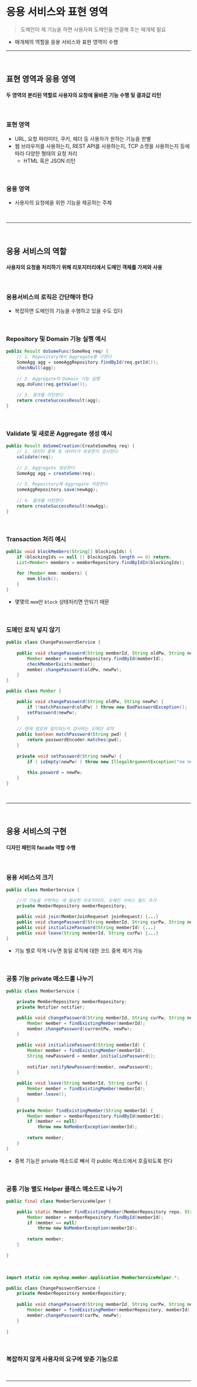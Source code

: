 # 응용 서비스와 표현 영역
> 도메인이 제 기능을 하면 사용자와 도메인을 연결해 주는 매개체 필요
* 매개체의 역할을 응용 서비스와 표현 영역이 수행

<hr>
<br>

## 표현 영역과 응용 영역
#### 두 영역의 분리된 역할로 사용자의 요청에 올바른 기능 수행 및 결과값 리턴

<br>

### 표현 영역 
* URL, 요청 파라미터, 쿠키, 헤더 등 사용자가 원하는 기능을 판별
* 웹 브라우저를 사용하는지, REST API를 사용하는지, TCP 소캣을 사용하는지 등에 따라 다양한 형태의 요청 처리
  * HTML 혹은 JSON 리턴

<br>

### 응용 영역
* 사용자의 요청에을 위한 기능을 제공하는 주체


<br>
<hr>
<br>

## 응용 서비스의 역할
#### 사용자의 요청을 처리하기 위해 리포지터리에서 도메인 객체를 가져와 사용

<br>

### 응용서비스의 로직은 간단해야 한다
* 복잡하면 도메인의 기능을 수행하고 있을 수도 있다

<br>

### Repository 및 Domain 기능 실행 예시
```java
public Result doSomeFunc(SomeReq req) {
    // 1. Repository에서 Aggregate를 구한다
    SomeAgg agg = someAggRepository.findById(req.getId());
    checkNull(agg);
    
    // 2. Aggregate의 Domain 기능 실행
    agg.doFunc(req.getValue());
    
    // 3. 결과를 리턴한다
    return createSuccessResult(agg);
}
```

<br>

### Validate 및 새로운 Aggregate 생성 예시
```java
public Result doSomeCreation(CreateSomeReq req) {
    // 1. 데이터 중복 등 데이터가 유효한지 검사한다
    validate(req);
    
    // 2. Aggregate 생성한다
    SomeAgg agg = createSome(req);
    
    // 3. Repository에 Aggregate 저장한다
    someAggRepository.save(newAgg);
    
    // 4. 결과를 리턴한다
    return createSuccessResult(newAgg);
}
```

<br>

### Transaction 처리 예시
```java
public void blockMembers(String[] blockingIds) {
    if (blockingIds == null || blockingIds.length == 0) return;
    List<Member> members = memberRepository.findByIdIn(blockingIds);
    
    for (Member mem: members) {
        mem.block();
    }
}
```
* 몇몇의 `mem`만 `block` 상태처리면 안되기 때문

<br>

### 도메인 로직 넣지 않기
```java
public class ChangePasswordService {
    
    public void changePassword(String memberId, String oldPw, String newPw) {
        Member member = memberRepository.findById(memberId);
        checkMemberExists(member);
        member.changePassword(oldPw, newPw);
    }
}
```

```java
public class Member {

    public void changePassword(String oldPw, String newPw) {
        if (!matchPassword(oldPw) ) throw new BadPasswordException();
        setPassword(newPw);
    }
    
    // 현재 암호와 일치하는지 검사하는 도메인 로직
    public boolean matchPassword(String pwd) {
        return passwordEncoder.matches(pwd);
    }
    
    private void setPassword(String newPw) {
        if ( isEmpty(newPw) ) throw new IllegalArgumentException("no new password");
        
        this.pasword = newPw;
    }
}
```

<br>
<hr>
<br>

## 응용 서비스의 구현
#### 디자인 패턴의 facade 역할 수행

<br>

### 응용 서비스의 크기
```java
public class MemberService {

    //각 기능을 구현하는 데 필요한 리포지터리, 도메인 서비스 필드 추가
    private MemberRepository memberRepository;
    
    public void join(MemberJoinRequeset joinRequest) {...}
    public void changePassword(String memberId, String curPw, String newPw) {...}
    public void initializePassword(String memberId) {...}
    public void leave(String memberId, String curPw) {...}
}
```
* 기능 별로 작게 나누면 동일 로직에 대한 코드 중복 제거 가능

<br>

### 공통 기능 private 메소드롤 나누기

```java
public class MemberService {

    private MemberRepository memberRepository;
    private Notifier notifier;

    public void changePassword(String memberId, String curPw, String newPw) {
        Member member = findExistingMember(memberId);
        member.changePassword(currentPw, newPw);
    }
    
    public void initializePassword(String memberId) {
        Member member = findExistingMember(memberId);
        String newPassword = member.initializePassword();
        
        notifier.notifyNewPassword(member, newPassword);
    }
    
    public void leave(String memberId, String curPw) {
        Member member = findExistingMember(memberId);
        member.leave();
    }
    
    private Member findExistingMember(String memberId) {
        Member member = memberRepository.findById(memberId);
        if (member == null)
            throw new NoMemberException(memberId);
        
        return member;
    }
}
```
* 중복 기능은 private 메소드로 빼서 각 public 메소드에서 호출되도록 한다

<br>

### 공통 기능 별도 Helper 클래스 메소드로 나누기

```java
public final class MemberServiceHelper {

    public static Memeber findExistingMember(MemberRepository repo, String memberId) {
        Member member = memberRepository.findById(memberId);
        if (member == null)
            throw new NoMemberException(memberId);
            
        return member;
    }
    
}
```

<br>

```java
import static com.myshop.member.application.MemberServiceHelper.*;

public class ChangePasswordService {
    private MemberRepository memberRepository;
    
    public void changePassword(String memberId, String curPw, String newPw) {
        Member member = findExistingMember(memberRepository, memberId);
        member.changePassword(curPw, newPw);
    }
    
}
```

<br>

### 복잡하지 않게 사용자의 요구에 맞춘 기능으로


<br>
<hr>
<br>
